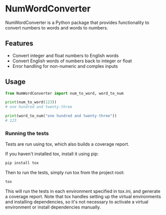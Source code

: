 # NumWordConverter

NumWordConverter is a Python package that provides functionality to convert numbers to words and words to numbers.

## Features
- Convert integer and float numbers to English words
- Convert English words of numbers back to integer or float
- Error handling for non-numeric and complex inputs

## Usage
```python
from NumWordConverter import num_to_word, word_to_num

print(num_to_word(123))
# one hundred and twenty-three

print(word_to_num("one hundred and twenty-three"))
# 123
```

### Running the tests
Tests are run using tox, which also builds a coverage report.

If you haven't installed tox, install it using pip:

```bash
pip install tox
```
Then to run the tests, simply run tox from the project root:

```bash
tox
```

This will run the tests in each environment specified in tox.ini, and generate a coverage report.
Note that tox handles setting up the virtual environments and installing dependencies, so it's not necessary 
to activate a virtual environment or install dependencies manually.